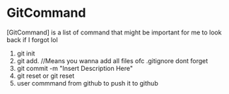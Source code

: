 # GitCommand
[GitCommand] is a list of command that might be important for me to look back if I forgot lol

1) git init
2) git add. //Means you wanna add all files ofc .gitignore dont forget
4) git commit -m "Insert Description Here"
5) git reset or git reset <file> 
6) user commmand from github to push it to github
